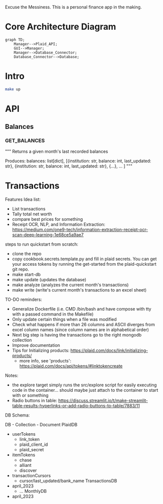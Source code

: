 Excuse the Messiness.  This is a personal finance app in the making.

# Core Architecture Diagram
```mermaid
graph TD;
    Manager-->Plaid_API;
    GUI-->Manager;
    Manager-->Database_Connector;
    Database_Connector-->Database;
```
# Intro
```bash
make up
```

# API

## Balances

### GET_BALANCES
  """ Returns a given month's last recorded balances

  Produces: 
    balances: list[dict], [{institution: str, balance: int, last_updated: str},
                           {institution: str, balance: int, last_updated: str},
                           {...}, ...
                          ]
  """


# Transactions


Features Idea list:
- List transactions
- Tally total net worth
- compare best prices for something
- Receipt OCR, NLP, and Information Extraction: https://medium.com/one9-tech/information-extraction-receipt-ocr-scan-deep-learning-1e68ce5a9ae7


steps to run quickstart from scratch:
- clone the repo
- copy cookbook.secrets.template.py and fill in plaid secrets. You can get your access tokens by running the get-started from the plaid-quickstart git repo.
- make start-db
- make update (updates the database)
- make analyze (analyzes the current month's transactions)
- make write (write's current month's transactions to an excel sheet)


TO-DO reminders:
- Generalize Dockerfile (i.e. CMD /bin/bash and have compose with tty with a passed command in the Makefile)
- Only update certain things when a file was modified
- Check what happens if more than 26 columns and ASCII diverges from excel column names (since column names are in alphabetical order)
- Next big step is having the transactions go to the right mongodb collection
- Improve documentation
- Tips for Initializing products: https://plaid.com/docs/link/initializing-products/
  - more info, see 'products': https://plaid.com/docs/api/tokens/#linktokencreate

Notes:
- the explore target simply runs the src/explore script for easily executing code in the container... should maybe just attach to the container to start with or something
- Radio buttons in table: https://discuss.streamlit.io/t/make-streamlit-table-results-hyperlinks-or-add-radio-buttons-to-table/7883/11

DB Schema:

DB - Collection - Document
PlaidDB
  - userTokens
    - link_token
    - plaid_client_id
    - plaid_secret
  - itemTokens
    - chase
    - alliant
    - discover
  - transactionCursors
    - cursor/last_updated/bank_name
TransactionsDB
  - april_2023
    - ...
MonthlyDB
  - april_2023
